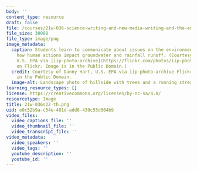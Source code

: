 ```yaml
---
body: ''
content_type: resource
draft: false
file: /courses/21w-036-science-writing-and-new-media-writing-and-the-environment-spring-2022/21w-036s22-th.png
file_size: 30088
file_type: image/png
image_metadata:
  caption: Students learn to communicate about issues on the environment, such as
    how human actions impact groundwater and rainfall runoff. (Courtesy of Danny Hart,
    U.S. EPA via [iip-photo-archive](https://flickr.com/photos/iip-photo-archive/49964197968/)
    on Flickr. Image is in the Public Domain.)
  credit: Courtesy of Danny Hart, U.S. EPA via iip-photo-archive Flickr. Image is
    in the Public Domain.
  image-alt: Landscape photo of hillside with trees and a running stream.
learning_resource_types: []
license: https://creativecommons.org/licenses/by-nc-sa/4.0/
resourcetype: Image
title: 21w-036s22-th.png
uid: e0c52b9a-c54e-401d-add8-439c55d064b9
video_files:
  video_captions_file: ''
  video_thumbnail_file: ''
  video_transcript_file: ''
video_metadata:
  video_speakers: ''
  video_tags: ''
  youtube_description: ''
  youtube_id: ''
---
```


